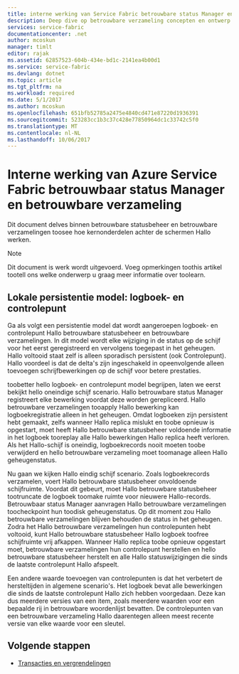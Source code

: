 ```yaml
---
title: interne werking van Service Fabric betrouwbare status Manager en betrouwbare verzameling aaaAzure | Microsoft Docs
description: Deep dive op betrouwbare verzameling concepten en ontwerp in Azure Service Fabric.
services: service-fabric
documentationcenter: .net
author: mcoskun
manager: timlt
editor: rajak
ms.assetid: 62857523-604b-434e-bd1c-2141ea4b00d1
ms.service: service-fabric
ms.devlang: dotnet
ms.topic: article
ms.tgt_pltfrm: na
ms.workload: required
ms.date: 5/1/2017
ms.author: mcoskun
ms.openlocfilehash: 651bfb52785a2475e4840cd471e87220d1936391
ms.sourcegitcommit: 523283cc1b3c37c428e77850964dc1c33742c5f0
ms.translationtype: MT
ms.contentlocale: nl-NL
ms.lasthandoff: 10/06/2017
---
```

# <a name="azure-service-fabric-reliable-state-manager-and-reliable-collection-internals"></a>Interne werking van Azure Service Fabric betrouwbaar status Manager en betrouwbare verzameling
Dit document delves binnen betrouwbare statusbeheer en betrouwbare verzamelingen toosee hoe kernonderdelen achter de schermen Hallo werken.

> [!NOTE]
> Dit document is werk wordt uitgevoerd. Voeg opmerkingen toothis artikel tootell ons welke onderwerp u graag meer informatie over toolearn.
>

##  <a name="local-persistence-model-log-and-checkpoint"></a>Lokale persistentie model: logboek- en controlepunt
Ga als volgt een persistentie model dat wordt aangeroepen logboek- en controlepunt Hallo betrouwbare statusbeheer en betrouwbare verzamelingen.
In dit model wordt elke wijziging in de status op de schijf voor het eerst geregistreerd en vervolgens toegepast in het geheugen.
Hallo voltooid staat zelf is alleen sporadisch persistent (ook Controlepunt).
Hallo voordeel is dat de delta's zijn ingeschakeld in opeenvolgende alleen toevoegen schrijfbewerkingen op de schijf voor betere prestaties.

toobetter hello logboek- en controlepunt model begrijpen, laten we eerst bekijkt hello oneindige schijf scenario.
Hallo betrouwbare status Manager registreert elke bewerking voordat deze worden gerepliceerd.
Hallo betrouwbare verzamelingen tooapply Hallo bewerking kan logboekregistratie alleen in het geheugen.
Omdat logboeken zijn persistent hebt gemaakt, zelfs wanneer Hallo replica mislukt en toobe opnieuw is opgestart, moet heeft Hallo betrouwbare statusbeheer voldoende informatie in het logboek tooreplay alle Hallo bewerkingen Hallo replica heeft verloren.
Als het Hallo-schijf is oneindig, logboekrecords nooit moeten toobe verwijderd en hello betrouwbare verzameling moet toomanage alleen Hallo geheugenstatus.

Nu gaan we kijken Hallo eindig schijf scenario.
Zoals logboekrecords verzamelen, voert Hallo betrouwbare statusbeheer onvoldoende schijfruimte.
Voordat dit gebeurt, moet Hallo betrouwbare statusbeheer tootruncate de logboek toomake ruimte voor nieuwere Hallo-records.
Betrouwbaar status Manager aanvragen Hallo betrouwbare verzamelingen toocheckpoint hun toodisk geheugenstatus.
Op dit moment zou Hallo betrouwbare verzamelingen blijven behouden de status in het geheugen.
Zodra het Hallo betrouwbare verzamelingen hun controlepunten hebt voltooid, kunt Hallo betrouwbare statusbeheer Hallo logboek toofree schijfruimte vrij afkappen.
Wanneer Hallo replica toobe opnieuw opgestart moet, betrouwbare verzamelingen hun controlepunt herstellen en hello betrouwbare statusbeheer herstelt en alle Hallo statuswijzigingen die sinds de laatste controlepunt Hallo afspeelt.

Een andere waarde toevoegen van controlepunten is dat het verbetert de hersteltijden in algemene scenario's. Het logboek bevat alle bewerkingen die sinds de laatste controlepunt Hallo zich hebben voorgedaan.
Deze kan dus meerdere versies van een item, zoals meerdere waarden voor een bepaalde rij in betrouwbare woordenlijst bevatten.
De controlepunten van een betrouwbare verzameling Hallo daarentegen alleen meest recente versie van elke waarde voor een sleutel.

## <a name="next-steps"></a>Volgende stappen
* [Transacties en vergrendelingen](service-fabric-reliable-services-reliable-collections-transactions-locks.md)

